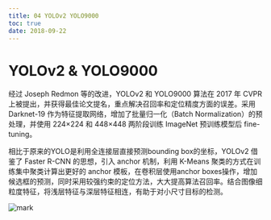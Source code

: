 ```yaml
---
title: 04 YOLOv2 YOLO9000
toc: true
date: 2018-09-22
---
```

# YOLOv2 & YOLO9000

经过 Joseph Redmon 等的改进，YOLOv2 和 YOLO9000 算法在 2017 年 CVPR上被提出，并获得最佳论文提名，重点解决召回率和定位精度方面的误差。采用 Darknet-19 作为特征提取网络，增加了批量归一化（Batch Normalization）的预处理，并使用 224×224 和 448×448 两阶段训练 ImageNet 预训练模型后 fine-tuning。

相比于原来的YOLO是利用全连接层直接预测bounding box的坐标，YOLOv2 借鉴了 Faster R-CNN 的思想，引入 anchor 机制，利用 K-Means 聚类的方式在训练集中聚类计算出更好的 anchor 模板，在卷积层使用anchor boxes操作，增加候选框的预测，同时采用较强约束的定位方法，大大提高算法召回率。结合图像细粒度特征，将浅层特征与深层特征相连，有助于对小尺寸目标的检测。

![mark](http://pacdb2bfr.bkt.clouddn.com/blog/image/180922/de04HBLHG7.png?imageslim)
